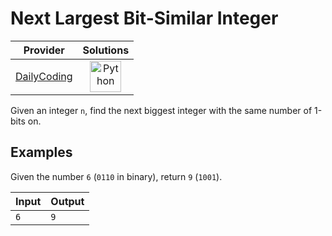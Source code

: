 # Next Largest Bit-Similar Integer

<!-- INFO TABLE BEGIN -->

| Provider                                              | Solutions                                                                                                                                        |
| :---------------------------------------------------: | :----------------------------------------------------------------------------------------------------------------------------------------------: |
| [DailyCoding](../../../docs/providers/DailyCoding.md) | [<img src="https://res.cloudinary.com/rascaltwo/image/upload/v1631924087/python_xzdlti.svg" alt="Python" title="Python" width="50" />](solve.py) |

<!-- INFO TABLE END -->

Given an integer `n`, find the next biggest integer with the same number of 1-bits on.

## Examples

Given the number `6` (`0110` in binary), return `9` (`1001`).

| Input | Output |
| ----- | ------ |
| `6`   | `9`    |
